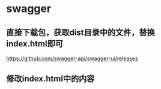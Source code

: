 # swagger

## 直接下载包，获取dist目录中的文件，替换index.html即可

https://github.com/swagger-api/swagger-ui/releases

## 修改index.html中的内容
